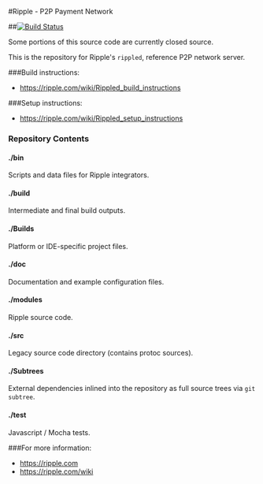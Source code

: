 #Ripple - P2P Payment Network

##[![Build Status](https://ci.ripple.com/jenkins/buildStatus/icon?job=rippled)](https://ci.ripple.com/jenkins/job/rippled/)

Some portions of this source code are currently closed source.

This is the repository for Ripple's `rippled`, reference P2P network server.

###Build instructions:
* https://ripple.com/wiki/Rippled_build_instructions

###Setup instructions:
* https://ripple.com/wiki/Rippled_setup_instructions

### Repository Contents

#### ./bin
Scripts and data files for Ripple integrators.

#### ./build
Intermediate and final build outputs.

#### ./Builds
Platform or IDE-specific project files.

#### ./doc
Documentation and example configuration files.

#### ./modules
Ripple source code.

#### ./src
Legacy source code directory (contains protoc sources).

#### ./Subtrees
External dependencies inlined into the repository as full source trees via `git subtree`.

#### ./test
Javascript / Mocha tests.

###For more information:
* https://ripple.com
* https://ripple.com/wiki
